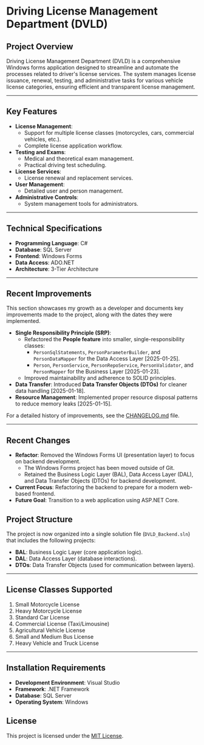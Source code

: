 # Driving License Management Department (DVLD)

## Project Overview
Driving License Management Department (DVLD) is a comprehensive Windows forms application designed to streamline and automate the processes related to driver's license services. The system manages license issuance, renewal, testing, and administrative tasks for various vehicle license categories, ensuring efficient and transparent license management.

---

## Key Features
- **License Management**:
  - Support for multiple license classes (motorcycles, cars, commercial vehicles, etc.).
  - Complete license application workflow.
- **Testing and Exams**:
  - Medical and theoretical exam management.
  - Practical driving test scheduling.
- **License Services**:
  - License renewal and replacement services.
- **User Management**:
  - Detailed user and person management.
- **Administrative Controls**:
  - System management tools for administrators.

---

## Technical Specifications
- **Programming Language**: C#
- **Database**: SQL Server
- **Frontend**: Windows Forms
- **Data Access**: ADO.NET
- **Architecture**: 3-Tier Architecture
  
---

## Recent Improvements
This section showcases my growth as a developer and documents key improvements made to the project, along with the dates they were implemented.

- **Single Responsibility Principle (SRP)**:
  - Refactored the **People feature** into smaller, single-responsibility classes:
    - `PersonSqlStatements`, `PersonParameterBuilder`, and `PersonDataMapper` for the Data Access Layer [2025-01-25].
    - `Person`, `PersonService`, `PersonRepoService`, `PersonValidator`, and `PersonMapper` for the Business Layer [2025-01-23].
  - Improved maintainability and adherence to SOLID principles.
- **Data Transfer**: Introduced **Data Transfer Objects (DTOs)** for cleaner data handling [2025-01-18].
- **Resource Management**: Implemented proper resource disposal patterns to reduce memory leaks [2025-01-15].

For a detailed history of improvements, see the [CHANGELOG.md](./CHANGELOG.md) file.

---
## Recent Changes

- **Refactor**: Removed the Windows Forms UI (presentation layer) to focus on backend development.
  - The Windows Forms project has been moved outside of Git.
  - Retained the Business Logic Layer (BAL), Data Access Layer (DAL), and Data Transfer Objects (DTOs) for backend development.
- **Current Focus**: Refactoring the backend to prepare for a modern web-based frontend.
- **Future Goal**: Transition to a web application using ASP.NET Core.

## Project Structure
The project is now organized into a single solution file (`DVLD_Backend.sln`) that includes the following projects:
- **BAL**: Business Logic Layer (core application logic).
- **DAL**: Data Access Layer (database interactions).
- **DTOs**: Data Transfer Objects (used for communication between layers).

---

## License Classes Supported
1. Small Motorcycle License
2. Heavy Motorcycle License
3. Standard Car License
4. Commercial License (Taxi/Limousine)
5. Agricultural Vehicle License
6. Small and Medium Bus License
7. Heavy Vehicle and Truck License

---

## Installation Requirements
- **Development Environment**: Visual Studio
- **Framework**: .NET Framework
- **Database**: SQL Server
- **Operating System**: Windows

## License
This project is licensed under the [MIT License](./LICENSE).
